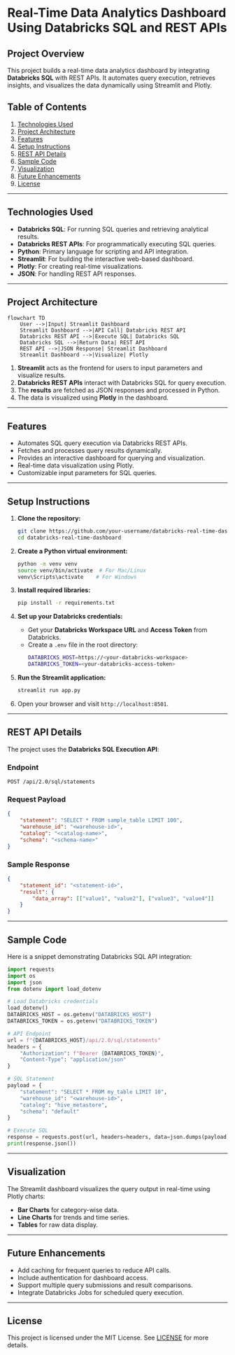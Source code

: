 # Real-Time Data Analytics Dashboard Using Databricks SQL and REST APIs

## Project Overview
This project builds a real-time data analytics dashboard by integrating **Databricks SQL** with REST APIs. It automates query execution, retrieves insights, and visualizes the data dynamically using Streamlit and Plotly.

## Table of Contents
1. [Technologies Used](#technologies-used)
2. [Project Architecture](#project-architecture)
3. [Features](#features)
4. [Setup Instructions](#setup-instructions)
5. [REST API Details](#rest-api-details)
6. [Sample Code](#sample-code)
7. [Visualization](#visualization)
8. [Future Enhancements](#future-enhancements)
9. [License](#license)

---

## Technologies Used
- **Databricks SQL**: For running SQL queries and retrieving analytical results.
- **Databricks REST APIs**: For programmatically executing SQL queries.
- **Python**: Primary language for scripting and API integration.
- **Streamlit**: For building the interactive web-based dashboard.
- **Plotly**: For creating real-time visualizations.
- **JSON**: For handling REST API responses.

---

## Project Architecture

```mermaid
flowchart TD
    User -->|Input| Streamlit Dashboard
    Streamlit Dashboard -->|API Call| Databricks REST API
    Databricks REST API -->|Execute SQL| Databricks SQL
    Databricks SQL -->|Return Data| REST API
    REST API -->|JSON Response| Streamlit Dashboard
    Streamlit Dashboard -->|Visualize| Plotly
```

1. **Streamlit** acts as the frontend for users to input parameters and visualize results.
2. **Databricks REST APIs** interact with Databricks SQL for query execution.
3. The **results** are fetched as JSON responses and processed in Python.
4. The data is visualized using **Plotly** in the dashboard.

---

## Features
- Automates SQL query execution via Databricks REST APIs.
- Fetches and processes query results dynamically.
- Provides an interactive dashboard for querying and visualization.
- Real-time data visualization using Plotly.
- Customizable input parameters for SQL queries.

---

## Setup Instructions

1. **Clone the repository:**
   ```bash
   git clone https://github.com/your-username/databricks-real-time-dashboard.git
   cd databricks-real-time-dashboard
   ```

2. **Create a Python virtual environment:**
   ```bash
   python -m venv venv
   source venv/bin/activate  # For Mac/Linux
   venv\Scripts\activate    # For Windows
   ```

3. **Install required libraries:**
   ```bash
   pip install -r requirements.txt
   ```

4. **Set up your Databricks credentials:**
   - Get your **Databricks Workspace URL** and **Access Token** from Databricks.
   - Create a `.env` file in the root directory:
     ```bash
     DATABRICKS_HOST=https://<your-databricks-workspace>
     DATABRICKS_TOKEN=<your-databricks-access-token>
     ```

5. **Run the Streamlit application:**
   ```bash
   streamlit run app.py
   ```

6. Open your browser and visit `http://localhost:8501`.

---

## REST API Details
The project uses the **Databricks SQL Execution API**:

### Endpoint
```
POST /api/2.0/sql/statements
```

### Request Payload
```json
{
    "statement": "SELECT * FROM sample_table LIMIT 100",
    "warehouse_id": "<warehouse-id>",
    "catalog": "<catalog-name>",
    "schema": "<schema-name>"
}
```

### Sample Response
```json
{
    "statement_id": "<statement-id>",
    "result": {
        "data_array": [["value1", "value2"], ["value3", "value4"]]
    }
}
```

---

## Sample Code
Here is a snippet demonstrating Databricks SQL API integration:

```python
import requests
import os
import json
from dotenv import load_dotenv

# Load Databricks credentials
load_dotenv()
DATABRICKS_HOST = os.getenv("DATABRICKS_HOST")
DATABRICKS_TOKEN = os.getenv("DATABRICKS_TOKEN")

# API Endpoint
url = f"{DATABRICKS_HOST}/api/2.0/sql/statements"
headers = {
    "Authorization": f"Bearer {DATABRICKS_TOKEN}",
    "Content-Type": "application/json"
}

# SQL Statement
payload = {
    "statement": "SELECT * FROM my_table LIMIT 10",
    "warehouse_id": "<warehouse-id>",
    "catalog": "hive_metastore",
    "schema": "default"
}

# Execute SQL
response = requests.post(url, headers=headers, data=json.dumps(payload))
print(response.json())
```

---

## Visualization
The Streamlit dashboard visualizes the query output in real-time using Plotly charts:

- **Bar Charts** for category-wise data.
- **Line Charts** for trends and time series.
- **Tables** for raw data display.

---

## Future Enhancements
- Add caching for frequent queries to reduce API calls.
- Include authentication for dashboard access.
- Support multiple query submissions and result comparisons.
- Integrate Databricks Jobs for scheduled query execution.

---

## License
This project is licensed under the MIT License. See [LICENSE](LICENSE) for more details.
